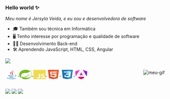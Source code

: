 ### Hello world ✨

*Meu nome é Jersyla Veida, e eu sou e desenvolvedora de software*

- 🎓 Também sou técnica em Informática 
- 🖥️ Tenho interesse por programação e qualidade de software 
- 👩‍💻 Desenvolvimento Back-end
- 🛠️ Aprendendo JavaScript, HTML, CSS, Angular

  
 <div>
  <a href="https://github.com/v3ida">
  <img height="180em" src="https://github-readme-stats.vercel.app/api?username=v3ida&show_icons=true&theme=onedark&include_all_commits=true&count_private=true"/>

  <div style="display: inline_block"><br>
  <img align="center" alt="meu-Java" height="30" width="40" src="https://raw.githubusercontent.com/devicons/devicon/master/icons/java/java-original.svg">
  <img align="center" alt="meu-Sprinh" height="30" width="40" src="https://raw.githubusercontent.com/devicons/devicon/master/icons/spring/spring-original.svg">
  <img align="center" alt="meu-Js" height="30" width="40" src="https://raw.githubusercontent.com/devicons/devicon/master/icons/javascript/javascript-plain.svg">
  <img align="center" alt="meu-HTML" height="30" width="40" src="https://raw.githubusercontent.com/devicons/devicon/master/icons/html5/html5-original.svg">
  <img align="center" alt="meu-CSS" height="30" width="40" src="https://raw.githubusercontent.com/devicons/devicon/master/icons/css3/css3-original.svg">
  <img align="center" alt="meu-Angular" height="30" width="40" src="https://raw.githubusercontent.com/devicons/devicon/master/icons/angular/angular-original.svg">

  <img align="right" height="200em" alt="meu-gif" src="https://tenor.com/view/notebook-pc-laptop-work-pink-gif-16825020.gif">  
    </div>
  
  ##

  <div> 
  <a href = "mailto:jersylaveida@gmail.com"><img src="https://img.shields.io/badge/-Gmail-%23333?style=for-the-badge&logo=gmail&logoColor=white" target="_blank"></a>
  <a href="https://www.linkedin.com/in/jersylaveida/" target="_blank"><img src="https://img.shields.io/badge/-LinkedIn-%230077B5?style=for-the-badge&logo=linkedin&logoColor=white" target="_blank"></a> 
   <a href = "https://www.behance.net/veidatavares"><img src="https://img.shields.io/badge/-Behance-blue?style=for-the-badge&logo=behance&logoColor=white" target="_blank"></a>
 </div> 
